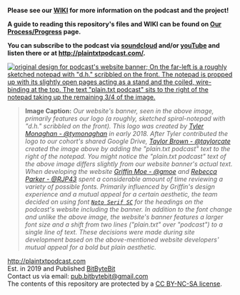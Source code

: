 **Please see our [WIKI](https://github.com/publishing-bitbytebit/PlainTxtPodcast/wiki/(de)Brief(ed)-Description) for more information on the podcast and the project!**   
  
**A guide to reading this repository's files and WIKI can be found on [Our Process/Progress](https://github.com/publishing-bitbytebit/PlainTxtPodcast/wiki/Our-Pro%7Bc%7Cgr%7Dess) page.**   
  
**You can subscribe to the podcast via [soundcloud](https://soundcloud.com/publishing-bitbytebit) and/or [youTube](https://www.youtube.com/channel/UCTdFrshchl-bJEaBov6px-g?disable_polymer=true) and listen there or at http://plaintxtpodcast.com/.**     

[![original design for podcast's website banner; On the far-left is a roughly sketched notepad with "d.h." scribbled on the front. The notepad is propped up with its slightly open pages acting as a stand and the coiled, wire-binding at the top. The text "plain.txt podcast" sits to the right of the notepad taking up the remaining 3/4 of the image.](https://github.com/publishing-bitbytebit/PlainTxtPodcast/blob/wip/images/dhNotepadWithText.png "plain.txt podcast DH notepad logo")](http://plaintxtpodcast.com/)  

> **Image Caption:** _Our website's banner, seen in the above image, primarily features our logo (a roughly, sketched spiral-notepad with "d.h." scribbled on the front). This logo was created by [Tyler Monaghan - @tymonaghan](https://github.com/tymonaghan) in early 2018. After Tyler contributed the logo to our cohort's shared Google Drive, [Taylor Brown - @taylorcate](https://github.com/taylorcate) created the image above by adding the "plain.txt podcast" text to the right of the notepad. You might notice the "plain.txt podcast" text of the above image differs slightly from our website banner's actual text. When developing the website [Griffin Moe - @gmoe](https://github.com/gmoe) and [Rebecca Parker - @RJP43](https://github.com/RJP43) spent a considerable amount of time reviewing a variety of possible fonts. Primarily influenced by Griffin's design experience and a mutual appeal for a certain aesthetic, the team decided on using font [`Noto Serif SC`](https://fonts.google.com/specimen/Noto+Serif+SC) for the headings on the podcast's website including the banner. In addition to the font change and unlike the above image, the website's banner features a larger font size and a shift from two lines ("plain.txt" over "podcast") to a single line of text. These decisions were made during site development based on the above-mentioned website developers' mutual appeal for a bold but plain aesthetic._   

http://plaintxtpodcast.com    
Est. in 2019 and Published [BitByteBit](https://github.com/publishing-bitbytebit)  
Contact us via email: pub.bitbytebit@gmail.com  
The contents of this repository are protected by a [CC BY-NC-SA license](https://creativecommons.org/licenses/by-nc-sa/4.0/legalcode).   
